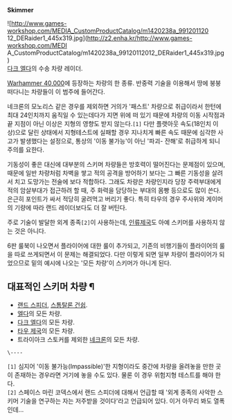 **Skimmer**

![http://www.games-workshop.com/MEDIA_CustomProductCatalog/m1420238a_991201120
12_DERaider1_445x319.jpg](http://z2.enha.kr/http://www.games-workshop.com/MEDI
A_CustomProductCatalog/m1420238a_99120112012_DERaider1_445x319.jpg)  
[다크 엘다](%EB%8B%A4%ED%81%AC%20%EC%97%98%EB%8B%A4.md)의 수송 차량 레이더.

[Warhammer 40,000](Warhammer%2040%2C000.md)에 등장하는 차량의 한 종류. 반중력 기술을 이용해서 땅에
붕붕 떠다니는 차량들이 이 범주에 들어간다.

네크론의 모노리스 같은 경우를 제외하면 거의가 '패스트' 차량으로 취급이라서 한턴에 최대 24인치까지 움직일 수 있는데다가 지면 위에 떠
있기 때문에 차량의 이동 시작점과 끝 지점이 아닌 이상은 지형의 영향도 받지 않는다.`[1]` 다만 플랫아웃 속도(18인치 이상)으로 달린
상태에서 지형테스트에 실패할 경우 지나치게 빠른 속도 때문에 심각한 사고가 발생했다는 설정으로, 통상의 '이동 불가능'이 아닌 '파괴-
잔해'로 취급하게 되니 주의를 요한다.

기동성이 좋은 대신에 대부분의 스키머 차량들은 방호력이 떨어진다는 문제점이 있으며, 때문에 일반 차량처럼 차벽을 쌓고 적의 공격을 방어하기
보다는 그 빠른 기동성을 살려서 치고 도망가는 전술에 보다 적합하다. 그래도 차량은 차량인지라 당장 주력부대에게 적의 암살부대가 접근하려 할
때, 주 화력을 담당하는 부대의 몸빵 등으로도 많이 쓴다. 은근히 포인트가 싸서 적당히 굴려먹고 버리기 좋다. 특히 타우의 경우 주사위와
게이머의 기량에 따라 랜드 레이더보다도 더 잘 버틴다.  

주로 기술이 발달한 외계 종족`[2]`이 사용하는데,
[인류제국](%EC%9D%B8%EB%A5%98%EC%A0%9C%EA%B5%AD.md)도 아예 스키머를 사용하지 않는 것은 아니다.

6판 룰북이 나오면서 플라이어에 대한 룰이 추가되고, 기존의 비행기들이 플라이어의 룰을 따로 쓰게되면서 이 문제는 해결되었다. 다만 이렇게
되면 일부 차량이 플라이어가 되었으므로 밑의 예시에 나오는 '모든 차량'이 스키머가 아니게 된다.  

## 대표적인 스키머 차량 ¶

  * [랜드 스피더](%EB%9E%9C%EB%93%9C%20%EC%8A%A4%ED%94%BC%EB%8D%94.md), [스톰탈론 건쉽](%EC%8A%A4%ED%86%B0%ED%83%88%EB%A1%A0%20%EA%B1%B4%EC%89%BD.md).
  * [엘다](%EC%97%98%EB%8B%A4.md)의 모든 차량.
  * [다크 엘다](%EB%8B%A4%ED%81%AC%20%EC%97%98%EB%8B%A4.md)의 모든 차량.
  * [타우 제국](%ED%83%80%EC%9A%B0%28Warhammer%2040%2C000%29.md)의 모든 차량.
  * 트라이아크 스토커를 제외한 [네크론](%EB%84%A4%ED%81%AC%EB%A1%A0%28Warhammer%2040%2C000%29.md)의 모든 차량.

`\----`

`[1]` 심지어 '이동 불가능(Impassible)'한 지형이라도 중간에 차량을 올려놓을 만한 곳이 존재하는 경우라면 거기에 놓을 수도
있다. 물론 이 경우 위험지형 테스트를 해야 한다.  
`[2]` 스페이스 마린 코덱스에서 랜드 스피더에 대해서 언급할 때 '외계 종족의 사악한 스키머 기술을 연구하는 자는 저주받을 것이다'라고
언급되어 있다. 이거 아무리 봐도 열폭인데…

